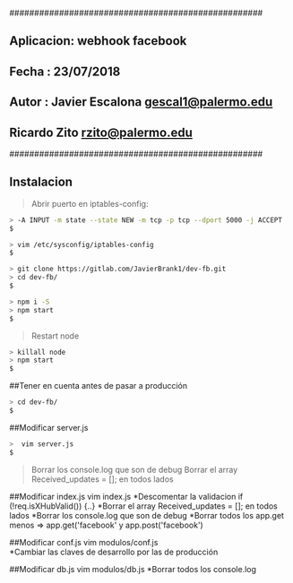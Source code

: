 ###################################################
## Aplicacion: webhook facebook 
## Fecha     : 23/07/2018
## Autor     : Javier Escalona <gescal1@palermo.edu>
##             Ricardo Zito <rzito@palermo.edu>
###################################################



Instalacion
-----------
>Abrir puerto en iptables-config: 
```bash
> -A INPUT -m state --state NEW -m tcp -p tcp --dport 5000 -j ACCEPT
$
```

```bash
> vim /etc/sysconfig/iptables-config 
$
```
```bash
> git clone https://gitlab.com/JavierBrank1/dev-fb.git
> cd dev-fb/
$
```

```bash
> npm i -S
> npm start
$
```

>Restart node
```bash
> killall node
> npm start
$
```


##Tener en cuenta antes de pasar a producción

```bash
> cd dev-fb/
$
```

##Modificar server.js

```bash
>  vim server.js
$
```
>Borrar los console.log  que son de debug
>Borrar el array Received_updates = []; en todos lados

##Modificar index.js
 vim index.js
 *Descomentar la validacion if (!req.isXHubValid()) {..}
 *Borrar el array Received_updates = []; en todos lados 
 *Borrar los console.log  que son de debug
 *Borrar todos los app.get menos => app.get('facebook' y app.post('facebook')
         
##Modificar conf.js
 vim modulos/conf.js  
 *Cambiar las claves de desarrollo por las de producción

##Modificar db.js
 vim modulos/db.js
 *Borrar todos los console.log



